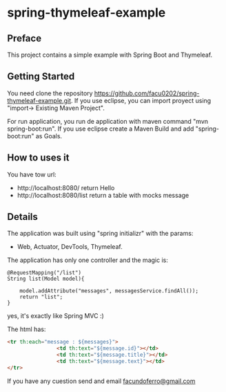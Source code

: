 # spring-thymeleaf-example

## Preface
This project contains a simple example with Spring Boot and Thymeleaf.

## Getting Started

You need clone the repository https://github.com/facu0202/spring-thymeleaf-example.git. If you use eclipse, you can import proyect using "import-> Existing Maven Project". 

For run application, you run de application with maven command "mvn spring-boot:run". If you use eclipse create a Maven Build and add "spring-boot:run" as Goals.

## How to uses it

You have tow url:

- http://localhost:8080/ return Hello
- http://localhost:8080/list return a table with mocks message

## Details

The application was built using "spring initializr" with the params:
- Web, Actuator, DevTools, Thymeleaf.

The application has only one controller and the magic is:

    @RequestMapping("/list")
    String list(Model model){
    	
    	model.addAttribute("messages", messagesService.findAll());
    	return "list";
    }

yes, it's exactly like Spring MVC :)

The html has:
```html
<tr th:each="message : ${messages}">
			    <td th:text="${message.id}"></td>
			    <td th:text="${message.title}"></td>
			    <td th:text="${message.text}"></td>
</tr>    
```
If you have any cuestion send and email facundoferro@gmail.com





